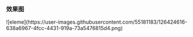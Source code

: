 <h3>效果图</h3>
![eleme](https://user-images.githubusercontent.com/55181183/126424616-638a6967-4fcc-4431-919a-73a5476815d4.png)
